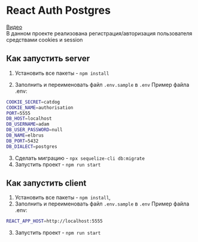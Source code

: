 # React Auth Postgres

[Видео](https://youtu.be/BBTtkAFyxzE)  
В данном проекте реализована регистрация/авторизация пользователя средствами cookies и session

## Как запустить server

1) Установить все пакеты - ``npm install``

2) Заполнить и переименовать файл `.env.sample` в `.env`
Пример файла .env:
```bash
COOKIE_SECRET=catdog
COOKIE_NAME=authorisation
PORT=5555
DB_HOST=localhost
DB_USERNAME=adam
DB_USER_PASSWORD=null
DB_NAME=elbrus
DB_PORT=5432
DB_DIALECT=postgres
```
3) Cделать миграцию - `npx sequelize-cli db:migrate`
4) Запустить проект - `npm run start`


## Как запустить client

1) Установить все пакеты - `npm install`, 
2) Заполнить и переименовать файл `.env.sample` в `.env`
Пример файла .env:
```bash
REACT_APP_HOST=http://localhost:5555
```
3) Запустить проект - `npm run start`


